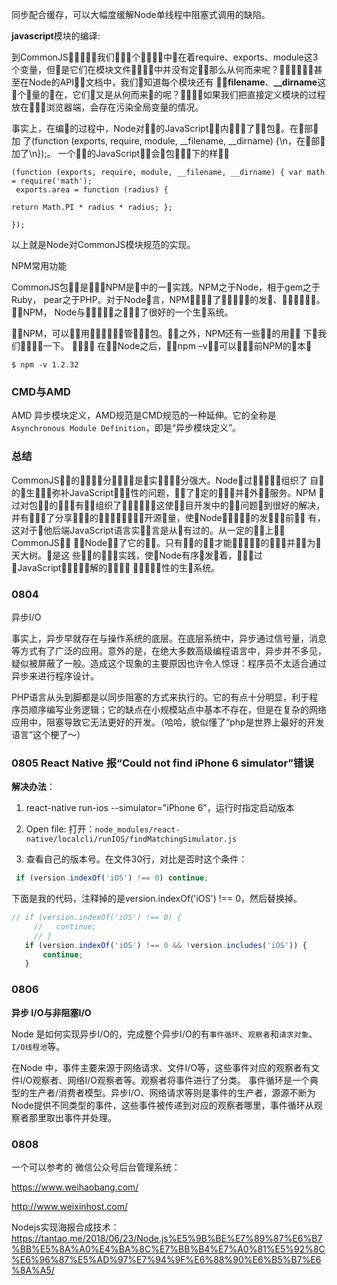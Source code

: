 同步配合缓存，可以大幅度缓解Node单线程中阻塞式调用的缺陷。

**javascript**模块的编译:

到CommonJS􏱇􏱈􏴔􏴱，我们􏳍􏵘􏵏个􏱇􏱈􏲫􏲬中􏲱在着require、exports、module这3个变量，但􏱑是它们在模块文件􏱇􏱈􏲫􏲬中并没有定􏳷，那么从何而来呢？􏰉􏵊􏳗􏰭􏵦􏵧甚至在Node的API􏲫􏵨文档中，我们􏳍知道每个模块还有 **􏵘􏵏filename**、**__dirname**这􏲛个􏵥量的􏲱在，它们􏱹又是从何而来􏵊的呢？􏵦􏵧􏱢􏱊如果我们把直接定义模块的过程放在􏳐􏳑􏳒浏览器端，会存在污染全局变量的情况。

事实上，在编􏲨的过程中，Node对􏵮􏵄的JavaScript􏲫􏲬内􏴙􏰕􏰖了􏵯􏵰包􏵱。在􏵯部􏵛加
了(function (exports, require, module, __filename, __dirname) {\n，在􏵰部􏵛加了\n});。
一个􏳳􏵀的JavaScript􏲫􏲬会􏲮包􏵱􏱾􏱢下的样􏵲􏱟

```
(function (exports, require, module, __filename, __dirname) { var math = require('math');
 exports.area = function (radius) { 

return Math.PI * radius * radius; }; 

}); 
```

以上就是Node对CommonJS模块规范的实现。

NPM常用功能

CommonJS包􏰗􏰘是􏱝􏰐，NPM是􏲯中的一􏲜实践。NPM之于Node，相于gem之于Ruby， pear之于PHP。对于Node􏰿言，NPM􏲱􏲲􏱭􏱧了􏰁􏲳􏱡􏰃􏰄的发􏲴、􏲵􏲒􏱇􏲅􏲆􏱉。􏲶􏲲NPM， Node与􏰁􏲳􏱡􏰃􏰄之􏱫􏲷􏱧了很好的一个生􏲸系统。 

􏲶􏲲NPM，可以􏲱􏲲用􏰼􏲹􏱐􏲵􏲒􏱇管􏱝􏲅􏲆包。􏱼􏱽之外，NPM还有一些􏲺􏲻的用􏲼， 下􏲋我们􏱺􏲽􏲾􏲿一下。  􏳀􏳁􏳂􏳃
 在􏲵􏲒Node之后，􏰽􏰾npm –v􏲠􏳄可以􏳅􏳆􏲰前NPM的􏳇本􏲄 

`$ npm -v 1.2.32 `

### CMD与AMD

AMD 异步模块定义，AMD规范是CMD规范的一种延伸。它的全称是`Asynchronous Module Definition`，即是“异步模块定义”。

### 总结

CommonJS􏱝􏰣的􏰘􏳎􏳏􏱤分􏰌􏰍，􏰗是􏰤实􏰾􏲴􏰜􏱤分强大。Node􏰶过􏰙􏳉􏰘􏳎，组织了
自􏳐的􏱋生􏰙􏳉，弥补JavaScript􏳑􏳄􏲃性的问题，􏳒􏱈了􏳓定的􏳄􏲃，并􏲦外􏱝􏱞服务。NPM
􏰶过对包􏰘􏳎的􏳔􏳕，有􏳖􏱶组织了􏰉􏳗􏰻􏰙􏳉，这使􏳘􏳙目开发中的􏲩􏳚问题􏳘到很好的解决，
并有􏳖􏱝􏱞了分享􏰮􏳛􏳜的􏱽􏱾，􏳝􏳞􏰉􏳗􏰻开源􏲖量，使􏳘Node􏰉􏳗􏰻􏰙􏳉的发􏳟􏲍􏳠前􏳡􏳢
有，这对于􏰔他后端JavaScript语言实􏰤􏱷言是从􏳢有过的。从一定的􏳣􏳠上􏳤，CommonJS􏰘􏳎
􏳥􏳞Node􏳒􏱈了它的􏳦􏳧。只有􏳨􏳩的􏳪，才能􏳫􏳬􏰣􏳭􏳮的􏳯􏳰，并􏱈􏳱为􏳲天大树。􏲄是这
些􏰴􏰵的􏰘􏳎􏰮实践，使􏳘Node有序􏱶发􏳟着，􏳳􏳴􏳵过􏲯JavaScript􏳶􏳷􏰮􏱃􏳸解的􏳹􏲥，􏱕
􏱷􏱕􏳺􏱈􏳻性的生􏳼系统。

### 0804

异步I/O

事实上，异步早就存在与操作系统的底层。在底层系统中，异步通过信号量，消息等方式有了广泛的应用。意外的是，在绝大多数高级编程语言中，异步并不多见，疑似被屏蔽了一般。造成这个现象的主要原因也许令人惊讶：程序员不太适合通过异步来进行程序设计。

PHP语言从头到脚都是以同步阻塞的方式来执行的。它的有点十分明显，利于程序员顺序编写业务逻辑；它的缺点在小规模站点中基本不存在，但是在复杂的网络应用中，阻塞导致它无法更好的开发。（哈哈，貌似懂了“php是世界上最好的开发语言”这个梗了～）

### 0805 React Native 报“Could not find iPhone 6 simulator”错误

**解决办法**：

1. react-native run-ios --simulator="iPhone 6"，运行时指定启动版本

2. Open file: 打开：`node_modules/react-native/localcli/runIOS/findMatchingSimulator.js`
3. 查看自己的版本号。在文件30行，对比是否时这个条件：

```javascript
 if (version.indexOf('iOS') !== 0) continue;
```

下面是我的代码，注释掉的是version.indexOf('iOS') !== 0，然后替换掉。

```js
// if (version.indexOf('iOS') !== 0) {
     //   continue;
     // }
   if (version.indexOf('iOS') !== 0 && !version.includes('iOS')) {
       continue;
   }
```

### 0806

**异步 I/O与非阻塞I/O**

Node 是如何实现异步I/O的，完成整个异步I/O的有`事件循环`、`观察者`和`请求对象`、`I/O线程池`等。

在Node 中，事件主要来源于网络请求、文件I/O等，这些事件对应的观察者有文件I/O观察者、网络I/O观察者等。观察者将事件进行了分类。
事件循环是一个典型的生产者/消费者模型。异步I/O、网络请求等则是事件的生产者，源源不断为Node提供不同类型的事件，这些事件被传递到对应的观察者哪里，事件循环从观察者那里取出事件并处理。

### 0808

一个可以参考的 微信公众号后台管理系统：

https://www.weihaobang.com/

http://www.weixinhost.com/

Nodejs实现海报合成技术： https://tantao.me/2018/06/23/Node.js%E5%9B%BE%E7%89%87%E6%B7%BB%E5%8A%A0%E4%BA%8C%E7%BB%B4%E7%A0%81%E5%92%8C%E6%96%87%E5%AD%97%E7%94%9F%E6%88%90%E6%B5%B7%E6%8A%A5/